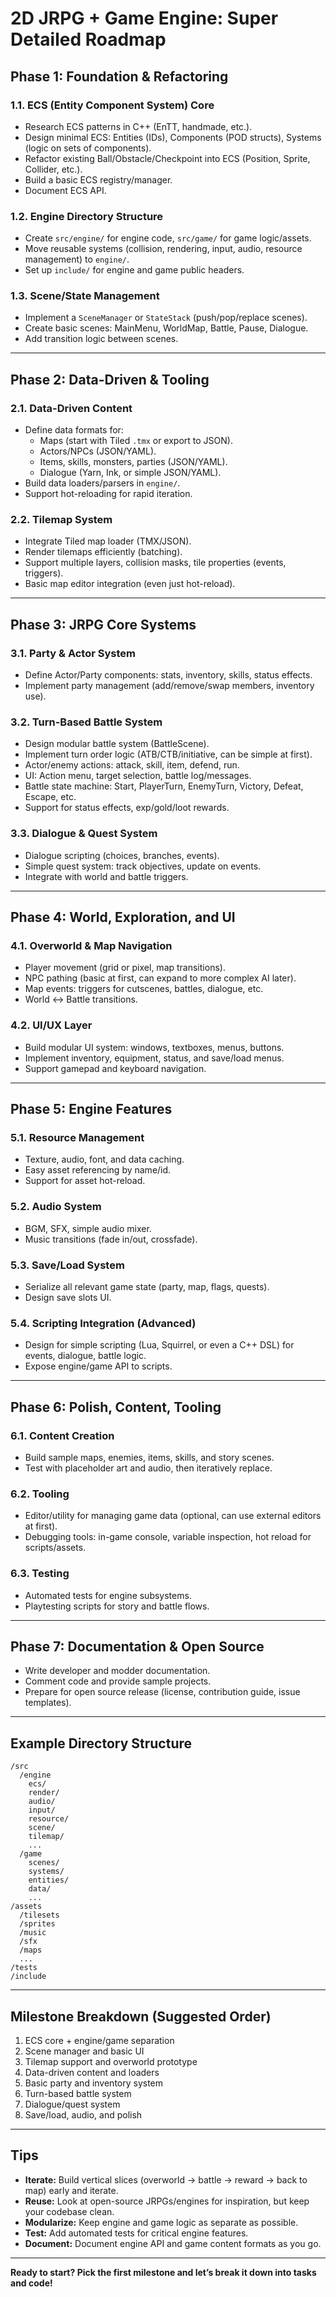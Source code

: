 # 2D JRPG + Game Engine: Super Detailed Roadmap

## Phase 1: Foundation & Refactoring

### 1.1. **ECS (Entity Component System) Core**
- Research ECS patterns in C++ (EnTT, handmade, etc.).
- Design minimal ECS: Entities (IDs), Components (POD structs), Systems (logic on sets of components).
- Refactor existing Ball/Obstacle/Checkpoint into ECS (Position, Sprite, Collider, etc.).
- Build a basic ECS registry/manager.
- Document ECS API.

### 1.2. **Engine Directory Structure**
- Create `src/engine/` for engine code, `src/game/` for game logic/assets.
- Move reusable systems (collision, rendering, input, audio, resource management) to `engine/`.
- Set up `include/` for engine and game public headers.

### 1.3. **Scene/State Management**
- Implement a `SceneManager` or `StateStack` (push/pop/replace scenes).
- Create basic scenes: MainMenu, WorldMap, Battle, Pause, Dialogue.
- Add transition logic between scenes.

---

## Phase 2: Data-Driven & Tooling

### 2.1. **Data-Driven Content**
- Define data formats for:
  - Maps (start with Tiled `.tmx` or export to JSON).
  - Actors/NPCs (JSON/YAML).
  - Items, skills, monsters, parties (JSON/YAML).
  - Dialogue (Yarn, Ink, or simple JSON/YAML).
- Build data loaders/parsers in `engine/`.
- Support hot-reloading for rapid iteration.

### 2.2. **Tilemap System**
- Integrate Tiled map loader (TMX/JSON).
- Render tilemaps efficiently (batching).
- Support multiple layers, collision masks, tile properties (events, triggers).
- Basic map editor integration (even just hot-reload).

---

## Phase 3: JRPG Core Systems

### 3.1. **Party & Actor System**
- Define Actor/Party components: stats, inventory, skills, status effects.
- Implement party management (add/remove/swap members, inventory use).

### 3.2. **Turn-Based Battle System**
- Design modular battle system (BattleScene).
- Implement turn order logic (ATB/CTB/initiative, can be simple at first).
- Actor/enemy actions: attack, skill, item, defend, run.
- UI: Action menu, target selection, battle log/messages.
- Battle state machine: Start, PlayerTurn, EnemyTurn, Victory, Defeat, Escape, etc.
- Support for status effects, exp/gold/loot rewards.

### 3.3. **Dialogue & Quest System**
- Dialogue scripting (choices, branches, events).
- Simple quest system: track objectives, update on events.
- Integrate with world and battle triggers.

---

## Phase 4: World, Exploration, and UI

### 4.1. **Overworld & Map Navigation**
- Player movement (grid or pixel, map transitions).
- NPC pathing (basic at first, can expand to more complex AI later).
- Map events: triggers for cutscenes, battles, dialogue, etc.
- World <-> Battle transitions.

### 4.2. **UI/UX Layer**
- Build modular UI system: windows, textboxes, menus, buttons.
- Implement inventory, equipment, status, and save/load menus.
- Support gamepad and keyboard navigation.

---

## Phase 5: Engine Features

### 5.1. **Resource Management**
- Texture, audio, font, and data caching.
- Easy asset referencing by name/id.
- Support for asset hot-reload.

### 5.2. **Audio System**
- BGM, SFX, simple audio mixer.
- Music transitions (fade in/out, crossfade).

### 5.3. **Save/Load System**
- Serialize all relevant game state (party, map, flags, quests).
- Design save slots UI.

### 5.4. **Scripting Integration (Advanced)**
- Design for simple scripting (Lua, Squirrel, or even a C++ DSL) for events, dialogue, battle logic.
- Expose engine/game API to scripts.

---

## Phase 6: Polish, Content, Tooling

### 6.1. **Content Creation**
- Build sample maps, enemies, items, skills, and story scenes.
- Test with placeholder art and audio, then iteratively replace.

### 6.2. **Tooling**
- Editor/utility for managing game data (optional, can use external editors at first).
- Debugging tools: in-game console, variable inspection, hot reload for scripts/assets.

### 6.3. **Testing**
- Automated tests for engine subsystems.
- Playtesting scripts for story and battle flows.

---

## Phase 7: Documentation & Open Source

- Write developer and modder documentation.
- Comment code and provide sample projects.
- Prepare for open source release (license, contribution guide, issue templates).

---

## Example Directory Structure

```
/src
  /engine
    ecs/
    render/
    audio/
    input/
    resource/
    scene/
    tilemap/
    ...
  /game
    scenes/
    systems/
    entities/
    data/
    ...
/assets
  /tilesets
  /sprites
  /music
  /sfx
  /maps
  ...
/tests
/include
```

---

## Milestone Breakdown (Suggested Order)

1. ECS core + engine/game separation
2. Scene manager and basic UI
3. Tilemap support and overworld prototype
4. Data-driven content and loaders
5. Basic party and inventory system
6. Turn-based battle system
7. Dialogue/quest system
8. Save/load, audio, and polish

---

## Tips

- **Iterate:** Build vertical slices (overworld → battle → reward → back to map) early and iterate.
- **Reuse:** Look at open-source JRPGs/engines for inspiration, but keep your codebase clean.
- **Modularize:** Keep engine and game logic as separate as possible.
- **Test:** Add automated tests for critical engine features.
- **Document:** Document engine API and game content formats as you go.

---

**Ready to start? Pick the first milestone and let’s break it down into tasks and code!**